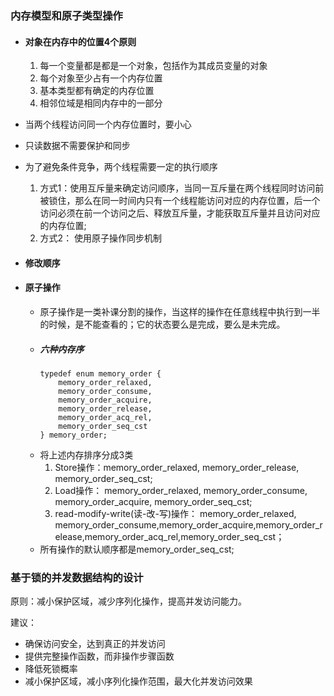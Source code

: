 ### 内存模型和原子类型操作
* #### 对象在内存中的位置4个原则
    1. 每一个变量都是都是一个对象，包括作为其成员变量的对象
    2. 每个对象至少占有一个内存位置
    3. 基本类型都有确定的内存位置
    4. 相邻位域是相同内存中的一部分
* 当两个线程访问同一个内存位置时，要小心
* 只读数据不需要保护和同步

* 为了避免条件竞争，两个线程需要一定的执行顺序
    1. 方式1：使用互斥量来确定访问顺序，当同一互斥量在两个线程同时访问前被锁住，那么在同一时间内只有一个线程能访问对应的内存位置，后一个访问必须在前一个访问之后、释放互斥量，才能获取互斥量并且访问对应的内存位置;
    2. 方式2： 使用原子操作同步机制

* #### 修改顺序
* #### 原子操作
    * 原子操作是一类补课分割的操作，当这样的操作在任意线程中执行到一半的时候，是不能查看的；它的状态要么是完成，要么是未完成。
    * ##### 六种内存序
        ```
        typedef enum memory_order {
            memory_order_relaxed,
            memory_order_consume,
            memory_order_acquire,
            memory_order_release,
            memory_order_acq_rel,
            memory_order_seq_cst
        } memory_order;
        ```
    * 将上述内存排序分成3类
        1. Store操作：memory_order_relaxed, memory_order_release, memory_order_seq_cst;
        2. Load操作： memory_order_relaxed, memory_order_consume, memory_order_acquire, memory_order_seq_cst;
        3. read-modify-write(读-改-写)操作： memory_order_relaxed, memory_order_consume,memory_order_acquire,memory_order_release,memory_order_acq_rel,memory_order_seq_cst；
    * 所有操作的默认顺序都是memory_order_seq_cst;

### 基于锁的并发数据结构的设计
原则：减小保护区域，减少序列化操作，提高并发访问能力。

建议：
* 确保访问安全，达到真正的并发访问
* 提供完整操作函数，而非操作步骤函数
* 降低死锁概率
* 减小保护区域，减小序列化操作范围，最大化并发访问效果